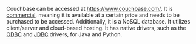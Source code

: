 Couchbase can be accessed at https://www.couchbase.com/. It is [commercial](https://www.quora.com/What-are-commercial-database-management-systems#:~:text=The%20popular%20commercial%20database%20management,Oracle%2C%20DB2%20and%20SQL%20Server.), meaning it is available at a certain price and needs to be purchased to be accessed. Additionally, it is a NoSQL database. It utilizes client/server and cloud-based hosting. It has native drivers, such as the [ODBC](https://www.cdata.com/drivers/couchbase/odbc/) and [JDBC](https://www.cdata.com/drivers/couchbase/jdbc/) drivers, for Java and Python.
